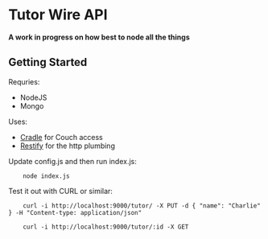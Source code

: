 Tutor Wire API
==============

**A work in progress on how best to node all the things**

Getting Started
---------------

Requries:
- NodeJS
- Mongo

Uses:
- [Cradle] for Couch access
- [Restify] for the http plumbing

Update config.js and then run index.js:

```shell
	node index.js
```

Test it out with CURL or similar:

```shell
	curl -i http://localhost:9000/tutor/ -X PUT -d { "name": "Charlie" } -H "Content-type: application/json"

	curl -i http://localhost:9000/tutor/:id -X GET
```


[Cradle]: https://github.com/cloudhead/cradle
[Restify]: https://github.com/mcavage/node-restify